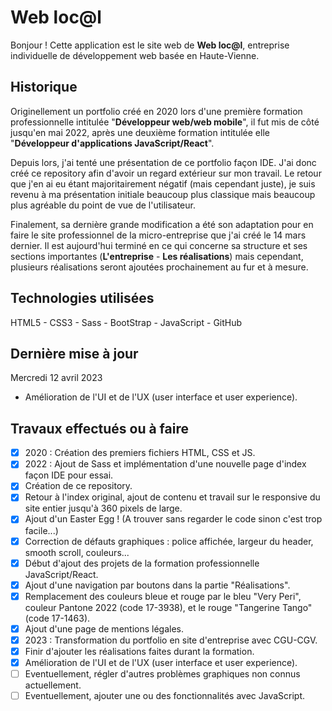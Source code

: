 # Web loc@l
Bonjour ! Cette application est le site web de **Web loc@l**, entreprise individuelle de développement web basée en Haute-Vienne.

## Historique
Originellement un portfolio créé en 2020 lors d'une première formation professionnelle intitulée "**Développeur web/web mobile**", il fut mis de côté jusqu'en mai 2022, après une deuxième formation intitulée elle "**Développeur d'applications JavaScript/React**".

Depuis lors, j'ai tenté une présentation de ce portfolio façon IDE. J'ai donc créé ce repository afin d'avoir un regard extérieur sur mon travail. Le retour que j'en ai eu étant majoritairement négatif (mais cependant juste), je suis revenu à ma présentation initiale beaucoup plus classique mais beaucoup plus agréable du point de vue de l'utilisateur.

Finalement, sa dernière grande modification a été son adaptation pour en faire le site professionnel de la micro-entreprise que j'ai créé le 14 mars dernier. Il est aujourd'hui terminé en ce qui concerne sa structure et ses sections importantes (**L'entreprise** - **Les réalisations**) mais cependant, plusieurs réalisations seront ajoutées prochainement au fur et à mesure.

## Technologies utilisées
HTML5 - CSS3 - Sass - BootStrap - JavaScript - GitHub

## Dernière mise à jour
Mercredi 12 avril 2023
- Amélioration de l'UI et de l'UX (user interface et user experience).

## Travaux effectués ou à faire
- [x] 2020 : Création des premiers fichiers HTML, CSS et JS.
- [x] 2022 : Ajout de Sass et implémentation d'une nouvelle page d'index façon IDE pour essai.
- [x] Création de ce repository.
- [x] Retour à l'index original, ajout de contenu et travail sur le responsive du site entier jusqu'à 360 pixels de large.
- [x] Ajout d'un Easter Egg ! (A trouver sans regarder le code sinon c'est trop facile...)
- [x] Correction de défauts graphiques : police affichée, largeur du header, smooth scroll, couleurs...
- [x] Début d'ajout des projets de la formation professionnelle JavaScript/React.
- [x] Ajout d'une navigation par boutons dans la partie "Réalisations".
- [x] Remplacement des couleurs bleue et rouge par le bleu "Very Peri", couleur Pantone 2022 (code 17-3938), et le rouge
"Tangerine Tango" (code 17-1463).
- [x] Ajout d'une page de mentions légales.
- [x] 2023 : Transformation du portfolio en site d'entreprise avec CGU-CGV.
- [x] Finir d'ajouter les réalisations faites durant la formation.
- [x] Amélioration de l'UI et de l'UX (user interface et user experience).
- [ ] Eventuellement, régler d'autres problèmes graphiques non connus actuellement.
- [ ] Eventuellement, ajouter une ou des fonctionnalités avec JavaScript.